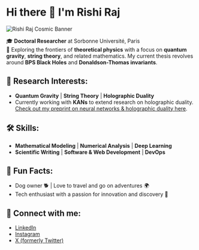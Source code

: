# Hi there 👋 I'm Rishi Raj

![Rishi Raj Cosmic Banner](https://github.com/user-attachments/assets/b5fb1823-69ea-4e3f-ac74-25f198f2eaf6)

🎓 **Doctoral Researcher** at Sorbonne Université, Paris  
🔬 Exploring the frontiers of **theoretical physics** with a focus on **quantum gravity**, **string theory**, and related mathematics. My current thesis revolves around **BPS Black Holes** and **Donaldson-Thomas invariants**.

## 🧠 Research Interests:
- **Quantum Gravity** | **String Theory** | **Holographic Duality**  
- Currently working with **KANs** to extend research on holographic duality.  
  [Check out my preprint on neural networks & holographic duality here](https://arxiv.org/abs/2312.08442).

## 🛠️ Skills:
- **Mathematical Modeling** | **Numerical Analysis** | **Deep Learning**  
- **Scientific Writing** | **Software & Web Development** | **DevOps**

## 🌱 Fun Facts:
- Dog owner 🐕 | Love to travel and go on adventures 🌍  
- Tech enthusiast with a passion for innovation and discovery 🚀

## 🔗 Connect with me:
- [LinkedIn](https://www.linkedin.com/in/rshrj/)
- [Instagram](https://www.instagram.com/rshrj/)
- [X (formerly Twitter)](https://x.com/SheavesOfColor)
